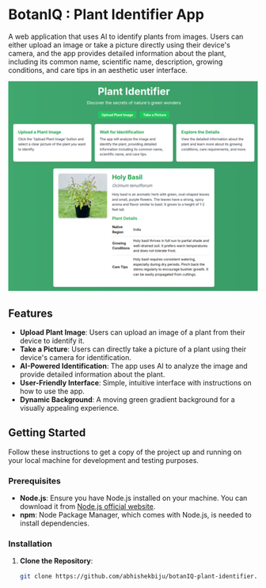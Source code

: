 # BotanIQ : Plant Identifier App

A web application that uses AI to identify plants from images. Users can either upload an image or take a picture directly using their device's camera, and the app provides detailed information about the plant, including its common name, scientific name, description, growing conditions, and care tips in an aesthetic user interface.

![BotanIQ App Screenshot](images/botanIQ-app-screenshot.png)

## Features

- **Upload Plant Image**: Users can upload an image of a plant from their device to identify it.
- **Take a Picture**: Users can directly take a picture of a plant using their device's camera for identification.
- **AI-Powered Identification**: The app uses AI to analyze the image and provide detailed information about the plant.
- **User-Friendly Interface**: Simple, intuitive interface with instructions on how to use the app.
- **Dynamic Background**: A moving green gradient background for a visually appealing experience.

## Getting Started

Follow these instructions to get a copy of the project up and running on your local machine for development and testing purposes.

### Prerequisites

- **Node.js**: Ensure you have Node.js installed on your machine. You can download it from [Node.js official website](https://nodejs.org/).
- **npm**: Node Package Manager, which comes with Node.js, is needed to install dependencies.

### Installation

1. **Clone the Repository**:

   ```bash
   git clone https://github.com/abhishekbiju/botanIQ-plant-identifier.git
